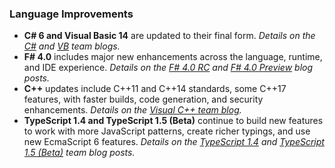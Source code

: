 ### Language Improvements

- **C# 6 and Visual Basic 14** are updated to their final form. _Details on the [_C#_](http://blogs.msdn.com/b/csharpfaq/archive/2014/11/20/new-features-in-c-6.aspx) and  [_VB_](http://blogs.msdn.com/b/vbteam/archive/2014/12/09/new-language-features-in-visual-basic-14.aspx) team blogs._
- **F# 4.0** includes major new enhancements across the language, runtime, and IDE experience. _Details on the [_F# 4.0 RC_](http://blogs.msdn.com/b/dotnet/archive/2015/04/28/rounding-out-visual-f-4-0-in-vs-2015-rc.aspx) and [_F# 4.0 Preview_](http://blogs.msdn.com/b/fsharpteam/archive/2014/11/12/announcing-a-preview-of-f-4-0-and-the-visual-f-tools-in-vs-2015.aspx) blog posts._
- **C++** updates include C++11 and C++14 standards, some C++17 features, with faster builds, code generation, and security enhancements. _Details on the [_Visual C++ team blog_](http://blogs.msdn.com/b/vcblog/archive/2015/04/29/c-11-14-17-features-in-vs-2015-rc.aspx)._
- **TypeScript 1.4 and TypeScript 1.5 (Beta)** continue to build new features to work with more JavaScript patterns, create richer typings, and use new EcmaScript 6 features. _Details on the [_TypeScript 1.4_](http://blogs.msdn.com/b/typescript/archive/2015/01/16/announcing-typescript-1-4.aspx) and [_TypeScript 1.5 (Beta)_](http://blogs.msdn.com/b/typescript/archive/2015/04/30/announcing-typescript-1-5-beta.aspx) team blog posts._
